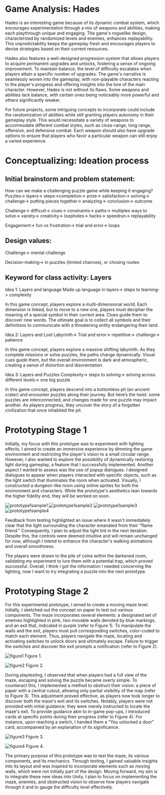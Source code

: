 # Game Analysis: Hades

Hades is an interesting game because of its dynamic combat system, which encourages experimentation through a mix of weapons and abilities, making each playthrough unique and engaging. The game's roguelike design, characterized by randomized levels and enemies, enhances replayability. This unpredictability keeps the gameplay fresh and encourages players to devise strategies based on their current resources. 

Hades also features a well-designed progression system that allows players to acquire permanent upgrades and unlocks, fostering a sense of ongoing improvement. To maintain balance, the level of difficulty escalates when players attain a specific number of upgrades. The game's narrative is seamlessly woven into the gameplay, with non-playable characters reacting to the player's progress and offering insights into the lore of the main character. However, Hades is not without its flaws. Some weapons and abilities lack balance, with certain ones being noticeably more powerful and others significantly weaker.

For future projects, some intriguing concepts to incorporate could include the randomization of abilities while still granting players autonomy in their gameplay style. This would necessitate a variety of weapons to accommodate different combat styles, such as close-range, long range, offensive, and defensive combat. Each weapon should also have upgrade options to ensure that players who favor a particular weapon can still enjoy a varied experience.


# Conceptualizing: Ideation process

## Initial brainstorm and problem statement:
How can we make a challenging puzzle game while keeping it engaging?
Puzzles-> layers-> steps->completion-> prize-> satisfaction-> solving-> challenge-> putting pieces together-> analyzing-> conclusion-> outcome

Challenge-> difficult-> clues-> constraints-> paths-> multiples ways to solve-> variety-> creativity-> loopholes-> hacks-> speedrun-> replayability

Engagement-> fun vs frustration-> trial and error-> loops

## Design values: 
Challenge-> mental challenge

Decision-making-> in puzzles (limited chances), or chosing routes

## Keyword for class activity: Layers
Idea  1: Layers and language
Made up language in layers-> steps to learning-> complexity

In this game concept, players explore a multi-dimensional world. Each dimension is linked, but to move to a new one, players must decipher the meaning of a special symbol in their current area. Clues guide them to discover new words. The ultimate goal is to collect all symbols and their definitions to communicate with a threatening entity endangering their land. 

Idea 2: Layers and Lost
Labyrinth-> Trial and error-> repetitive-> challenge-> patience

In this game concept, players explore a massive shifting labyrinth. As they complete missions or solve puzzles, the paths change dynamically. Visual cues guide them, but the overall environment is dark and atmospheric, creating a sense of distortion and disorientation. 

Idea 3: Layers and Puzzles
Complexity-> steps to solving-> solving across different levels-> one big puzzle

In this game concept, players descend into a bottomless pit (an ancient crater) and encounter puzzles along their journey. But here’s the twist: some puzzles are interconnected, and changes made for one puzzle may impact another. As players progress, they uncover the story of a forgotten civilization that once inhabited the pit.


# Prototyping Stage 1 

Initially, my focus with this prototype was to experiment with lighting effects. I aimed to create an immersive experience by dimming the game environment and restricting the player's vision to a small circular range. However, I also wanted to explore the possibility of dynamically restoring light during gameplay, a feature that I successfully implemented. Another aspect I wanted to assess was the use of popup dialogues. I designed dialogues to appear when players interacted with specific objects, such as the light switch that illuminates the room when activated. Visually, I constructed a dungeon-like room using online sprites for both the environment and characters. While the prototype's aesthetics lean towards the higher fidelity end, they will be worked on soon.

![prototype1sample1](https://github.com/Radz2122/cart315/assets/70171361/6cd11d1c-32db-47a8-a461-aba157f839a5)
![prototype1sample2](https://github.com/Radz2122/cart315/assets/70171361/ed50a96e-0e4b-4820-9e52-dc71852db123)
![prototype1sample3](https://github.com/Radz2122/cart315/assets/70171361/b14f2a5a-6f01-49f2-9e99-47ceaebce2c1)
![prototype1sample4](https://github.com/Radz2122/cart315/assets/70171361/49efbda3-0f6d-4ddf-919d-38c647c5eedf)

Feedback from testing highlighted an issue where it wasn't immediately clear that the light surrounding the character emanated from their "flame friend." Consequently, I plan to adjust the light tint in the next iteration. Despite this, the controls were deemed intuitive and will remain unchanged for now, although I intend to enhance the character's walking animations and overall smoothness.

The players were drawn to the pile of coins within the darkened room, validating my experiment to lure them with a potential trap, which proved successful.  Overall, I think I got the information I needed concerning the lighting, now I want to try integrating a puzzle into the next prototype.

# Prototyping Stage 2

For this experimental prototype, I aimed to create a moving maze level. Initially, I sketched out the concept on paper to test out various components. The maze incorporates several elements: a designated set of enemies highlighted in pink, two movable walls denoted by blue markings, and an exit that, indicated in purple (refer to Figure 1). To manipulate the walls and the exit, players must pull corresponding switches, color-coded to match each element. Thus, players navigate the maze, locating and activating switches to unlock doors and ultimately escape. Failure to trigger the switches and discover the exit prompts a notification (refer to Figure 2).

![figure1](https://github.com/Radz2122/cart315/assets/70171361/524c57e0-f8dd-42d2-9e2d-a44c6e00476c)
Figure 1.

 ![figure2](https://github.com/Radz2122/cart315/assets/70171361/169f1019-4ddc-43b4-8d01-781cbdc03350)
Figure 2.

During playtesting, I observed that when players had a full view of the maze, escaping and solving the puzzle became overly simple. To counteract this, I implemented a method to obstruct their vision: a piece of paper with a central cutout, allowing only partial visibility of the map (refer to Figure 3). This adjustment proved effective, as players now took longer to discover both the maze's exit and its switches. Notably, players were not provided with initial guidance; they were merely instructed to locate the maze's exit. To provide guidance akin to in-game pop-ups, I introduced cards at specific points during their progress (refer to Figure 4). For instance, upon reaching a switch, I handed them a "You unlocked a door" card, accompanied by an explanation of its significance.

![figure3](https://github.com/Radz2122/cart315/assets/70171361/3fb757fc-7d63-44d9-b5d5-1486368662df)
Figure 3.

![figure4](https://github.com/Radz2122/cart315/assets/70171361/aba2bd32-7331-43f5-b6b9-7e9b66b7f3a9)
Figure 4.

The primary purpose of this prototype was to test the maze, its various components, and its mechanics. Through testing, I gained valuable insights into its layout and was inspired to incorporate elements such as moving walls, which were not initially part of the design. Moving forward, my aim is to integrate these new ideas into Unity. I plan to focus on implementing the maze, enemies, and obstructed vision to observe how players navigate through it and to gauge the difficulty level effectively.


